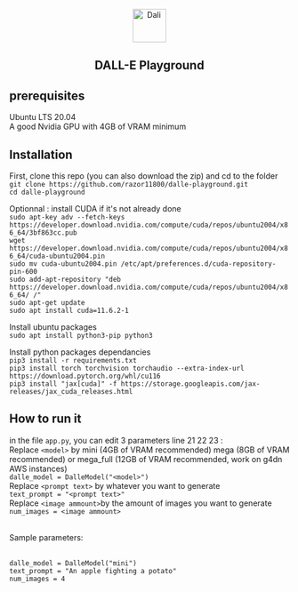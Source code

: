 <p align="center">
<img src="https://emojipedia-us.s3.dualstack.us-west-1.amazonaws.com/thumbs/240/apple/285/woman-artist_1f469-200d-1f3a8.png" width="60" alt="Dali">
  <h2 align="center">DALL-E Playground</h2>
</p>
<h2>prerequisites</h2>
Ubuntu LTS 20.04<br/>
A good Nvidia GPU with 4GB of VRAM minimum<br/>

<h2>Installation</h2>

First, clone this repo (you can also download the zip) and cd to the folder <br/>
`git clone https://github.com/razor11800/dalle-playground.git`<br/>
`cd dalle-playground`<br/>

Optionnal : install CUDA if it's not already done <br/>
`sudo apt-key adv --fetch-keys https://developer.download.nvidia.com/compute/cuda/repos/ubuntu2004/x86_64/3bf863cc.pub`<br/>
`wget https://developer.download.nvidia.com/compute/cuda/repos/ubuntu2004/x86_64/cuda-ubuntu2004.pin`<br/>
`sudo mv cuda-ubuntu2004.pin /etc/apt/preferences.d/cuda-repository-pin-600`<br/>
`sudo add-apt-repository "deb https://developer.download.nvidia.com/compute/cuda/repos/ubuntu2004/x86_64/ /"`<br/>
`sudo apt-get update`<br/>
`sudo apt install cuda=11.6.2-1`<br/>

Install ubuntu packages<br/>
`sudo apt install python3-pip python3`<br/>

Install python packages dependancies<br/>
`pip3 install -r requirements.txt`<br/>
`pip3 install torch torchvision torchaudio --extra-index-url https://download.pytorch.org/whl/cu116`<br/>
`pip3 install "jax[cuda]" -f https://storage.googleapis.com/jax-releases/jax_cuda_releases.html`

<h2>How to run it</h2>

in the file `app.py`, you can edit 3 parameters line 21 22 23 :<br/>
Replace `<model>` by mini (4GB of VRAM recommended) mega (8GB of VRAM recommended) or mega_full (12GB of VRAM recommended, work on g4dn AWS instances)<br/>
`dalle_model = DalleModel("<model>")` <br/>
Replace `<prompt text>` by whatever you want to generate<br/>
`text_prompt = "<prompt text>"`<br/>
Replace `<image ammount>`by the amount of images you want to generate<br/>
`num_images = <image ammount>`<br/><br/>

Sample parameters:<br/><br/>

`dalle_model = DalleModel("mini")` <br/>
`text_prompt = "An apple fighting a potato"`<br/>
`num_images = 4`
